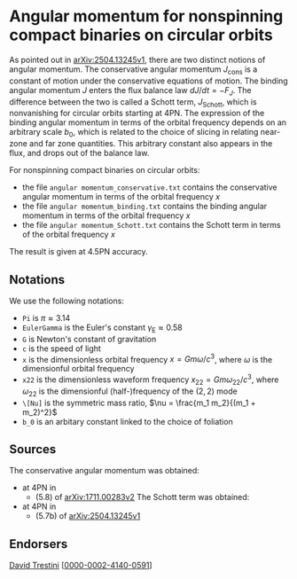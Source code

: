 # Angular momentum for nonspinning compact binaries on circular orbits

As pointed out in [arXiv:2504.13245v1](https://arxiv.org/abs/2504.13245v1), there are two distinct notions of angular momentum. The conservative angular momentum $J_\mathrm{cons}$ is a constant of motion under the conservative equations of motion. The binding angular momentum $J$ enters the flux balance law $d J/d t = - F_J$. The difference between the two is called a Schott term, $J_\mathrm{Schott}$, which is nonvanishing for circular orbits starting at 4PN. The expression of the binding angular momentum in terms of the orbital frequency depends on an arbitrary scale $b_0$, which is related to the choice of slicing in relating near-zone and far zone quantities. This arbitrary constant also appears in the flux, and drops out of the balance law.

For nonspinning compact binaries on circular orbits:
* the file ``angular momentum_conservative.txt`` contains the conservative angular momentum in terms of the orbital frequency $x$
* the file ``angular momentum_binding.txt`` contains the binding angular momentum in terms of the orbital frequency $x$
* the file ``angular momentum_Schott.txt`` contains the Schott term in terms of the orbital frequency $x$

The result is given at 4.5PN accuracy.

## Notations

We use the following notations:
* ``Pi`` is $\pi \approx 3.14$
* ``EulerGamma`` is the Euler's constant $\gamma_\text{E} \approx 0.58$
* ``G`` is Newton's constant of gravitation
* ``c`` is the speed of light
* ``x`` is the dimensionless orbital frequency $x = G m \omega /c^3$, where $\omega$ is the dimensionful orbital frequency
* ``x22`` is the dimensionless waveform frequency $x_{22} = G m \omega_{22} /c^3$, where $\omega_{22}$ is the dimensionful (half-)frequency of the $(2,2)$ mode
* ``\[Nu]`` is the symmetric mass ratio, $\nu = \frac{m_1 m_2}{(m_1 + m_2)^2}$
* ``b_0`` is an arbitary constant linked to the choice of foliation

## Sources

The conservative angular momentum was obtained:
* at 4PN in
    * (5.8) of [arXiv:1711.00283v2](https://arxiv.org/abs/1711.00283v2)
The Schott term was obtained:
* at 4PN in
    * (5.7b) of [arXiv:2504.13245v1](https://arxiv.org/abs/2504.13245v1)

## Endorsers

[David Trestini](https://github.com/davidtrestini) [[0000-0002-4140-0591](https://orcid.org/0000-0002-4140-0591)]